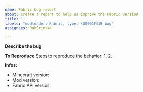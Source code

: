 ```yaml
---
name: Fabric bug report
about: Create a report to help us improve the Fabric version
title: ''
labels: "modloader: Fabric, type: \U0001F41B bug"
assignees: RakSrinaNa

---
```


**Describe the bug**
<!--- A clear and concise description of what the bug is. -->

**To Reproduce**
Steps to reproduce the behavior:
1. 
2. 

**Infos:**
 - Minecraft version:      <!-- [e.g. 1.0.0] -->
 - Mod version:            <!-- [e.g. 1.0.0] -->
 - Fabric API version:     <!-- [e.g. 1.0.0] -->

<!-- If you provide a crash report please include it in a readable way (like pastebin or gist for example). -->
